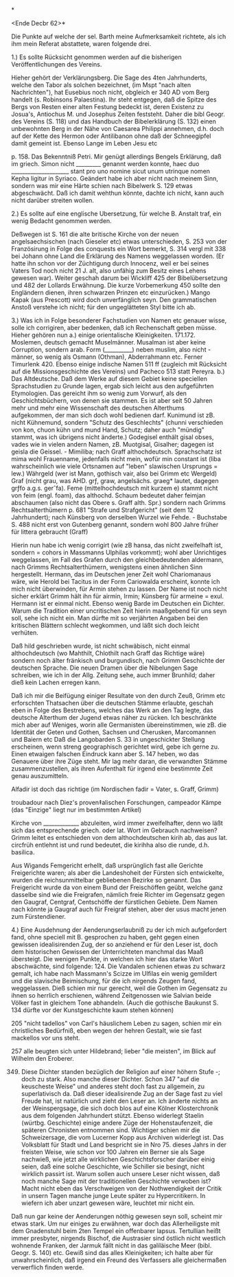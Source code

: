 <Redenbacher>*

 <Ende Decbr 62>*

Die Punkte auf welche der sel. Barth meine Aufmerksamkeit richtete, als ich ihm mein Referat abstattete, waren folgende drei.

1.) Es sollte Rücksicht genommen werden auf die bisherigen Veröffentlichungen des Vereins.

Hieher gehört der Verklärungsberg. Die Sage des 4ten Jahrhunderts, welche den Tabor als solchen bezeichnet, (im Mspt "nach alten Nachrichten"), hat Eusebius noch nicht, obgleich er 340 AD vom Berg handelt (s. Robinsons Palaestina). Ihr steht entgegen, daß die Spitze des Bergs von Resten einer alten Festung bedeckt ist, deren Existenz zu Josua's, Antiochus M. und Josephus Zeiten feststeht. Daher die bibl Geogr. des Vereins (S. 118) und das Handbuch der Bibelerklärung (S. 132) einen unbewohnten Berg in der Nähe von Caesarea Philippi annehmen, d.h. doch auf der Kette des Hermon oder Antilibanon ohne daß der Schneegipfel damit gemeint ist. Ebenso Lange im Leben Jesu etc

p. 158. Das Bekenntniß Petri. Mir genügt allerdings Bengels Erklärung, daß im griech. Simon nicht _________ genannt werden konnte, haec duo _____________________ stant pro uno nomine sicut unum utrinque nomen Kepha ligitur in Syriaco. Geändert habe ich aber nicht nach meinem Sinn, sondern was mir eine Härte schien nach Bibelwerk S. 129 etwas abgeschwächt. Daß ich damit wehthun könnte, dachte ich nicht, kann auch nicht darüber streiten wollen.

2.) Es sollte auf eine englische Ubersetzung, für welche B. Anstalt traf, ein wenig Bedacht genommen werden.

Deßwegen ist S. 161 die alte britische Kirche von der neuen angelsaechsischen (nach Gieseler etc) etwas unterschieden, S. 253 von der Französirung in Folge des conquests ein Wort bemerkt, S. 314 vergl mit 338 bei Johann ohne Land die Erklärung des Namens weggelassen worden. (Er hatte ihn schon vor der Züchtigung durch Innocenz, weil er bei seines Vaters Tod noch nicht 21 J. alt, also unfähig zum Besitz eines Lehens gewesen war). Weiter geschah darum bei Wickliff 425 der Bibelübersetzung und 482 der Lollards Erwähnung. Die kurze Vorbemerkung 450 sollte den Engländern dienen, ihren schwarzen Prinzen etc einzurücken.) Mango Kapak (aus Prescott) wird doch unverfänglich seyn. Den grammatischen Anstoß verstehe ich nicht; für den ungeglätteten Styl bitte ich ab.

3.) Was ich in Folge besonderer Fachstudien von Namen etc genauer wisse, solle ich corrigiren, aber bedenken, daß ich Rechenschaft geben müsse. 
Hieher gehören nun
a.) einige orientalische Kleinigkeiten. 171.172. Moslemen, deutsch gemacht Muselmänner. Musalman ist aber keine Corruption, sondern arab. Form (__________) neben muslim, also nicht -männer, so wenig als Osmann (Othman), Abderrahmann etc. Ferner Timurlenk 420. Ebenso einige indische Namen 511 ff (zugleich mit Rücksicht auf die Missionsgeschichte des Vereins) und Pacheco 513 statt Pereyra.
b.) Das Altdeutsche. Daß dem Werke auf diesem Gebiet keine speciellen Sprachstudien zu Grunde lagen, ergab sich leicht aus den aufgeführten Etymologien. Das gereicht ihm so wenig zum Vorwurf, als den Geschichtsbüchern, von denen sie stammen. Es ist aber seit 50 Jahren mehr und mehr eine Wissenschaft des deutschen Alterthums aufgekommen, der man sich doch wohl bedienen darf. Kunimund ist zB. nicht Kühnemund, sondern "Schutz des Geschlechts" (chunni verschieden von kon, chuon kühn und mund Hand, Schutz; daher auch "mündig" stammt, was ich übrigens nicht änderte.) Godegisel enthält gisal obses, vades wie in vielen andern Namen, zB. Muotgisal, Gisalher; dagegen ist geisla die Geissel. - Mimiliba; nach Graff althochdeutsch. Sprachschatz ist mima wohl Frauenname, jedenfalls nicht mein, wofür min constant ist (liba wahrscheinlich wie viele Ortsnamen auf "leben" slawischen Ursprungs = lew.) Währgeld (wer ist Mann, gothisch vair, also bei Grimm etc Wergeld) Graf (nicht grau, was AHD. grƒ, graw, angelsächs. graeg* lautet, dagegen grƒfo a.g.s. gerˆfa). Feme (mittelhochdeutsch mit kurzem e) stammt nicht von feim (engl. foam), das althochd. Schaum bedeutet daher feimjan abschaumen (also nicht das Obere s. Graff alth. Spr.) sondern nach Grimms Rechtsalterthümern p. 681 "Strafe und Strafgericht" (seit dem 12 Jahrhundert); nach Künsberg von derselben Wurzel wie Fehde. - Buchstabe S. 488 nicht erst von Gutenberg genannt, sondern wohl 800 Jahre früher für littera gebraucht (Graff)

Hierin nun habe ich wenig corrigirt (wie zB hansa, das nicht zweifelhaft ist, sondern = cohors in Massmanns Ulphilas vorkommt); wohl aber Unrichtiges weggelassen, im Fall des Grafen durch den gleichbedeutenden aldermann, nach Grimms Rechtsalterthümern, wenigstens einen ähnlichen Sinn hergestellt. Hermann, das im Deutschen jener Zeit wohl Chariomanaus wäre, wie Herold bei Tacitus in der Form Cariowalda erscheint, konnte ich mich nicht überwinden, für Armin stehen zu lassen. Der Name ist noch nicht sicher erklärt Grimm hält ihn für airmin, Irmin; Künsberg für armeine = exul. Hermann ist er einmal nicht. Ebenso wenig Barde im Deutschen ein Dichter. Warum die Tradition einer uncritischen Zeit hierin maaßgebend für uns seyn soll, sehe ich nicht ein. Man dürfte mit so verjährten Angaben bei den kritischen Blättern schlecht wegkommen, und <das> läßt sich doch leicht verhüten.

Daß hild geschrieben wurde, ist nicht schwäbisch, nicht einmal althochdeutsch (wo Mahthilt, Chlothilt nach Graff das Richtige wäre) sondern noch älter fränkisch und burgundisch, nach Grimm Geschichte der deutschen Sprache. Die neuen Dramen über die Nibelungen Sage schreiben, wie ich in der Allg. Zeitung sehe, auch immer Brunhild; daher dieß kein Lachen erregen kann.

Daß ich mir die Beifügung einiger Resultate von den durch Zeuß, Grimm etc erforschten Thatsachen über die deutschen Stämme erlaubte, geschah eben in Folge des Bestrebens, welches das Werk an den Tag legte, das deutsche Alterthum der Jugend etwas näher zu rücken. Ich beschränkte mich aber auf Weniges, worin alle Germanisten übereinstimmen, wie zB. die Identität der Geten und Gothen, Sachsen und Cherusken, Marcomannen und Baiern etc 
Daß die Langobarden S. 33 in ungeschickter Stellung erscheinen, wenn streng geographisch gerichtet wird, gebe ich gerne zu. Einen etwaigen falschen Eindruck kann aber S. 147 heben, wo das Genauere über ihre Züge steht. Mir lag mehr daran, die verwandten Stämme zusammenzustellen, als ihren Aufenthalt für irgend eine bestimmte Zeit genau auszumitteln.

Alfadir ist doch das richtige (im Nordischen fadir = Vater, s. Graff, Grimm)

troubadour nach Diez's proven‡alischen Forschungen, campeador Kämpe (das "Einzige" liegt nur im bestimmten Artikel)

Kirche von _____________ abzuleiten, wird immer zweifelhafter, denn wo läßt sich das entsprechende griech. oder lat. Wort im Gebrauch nachweisen? Grimm leitet es entschieden von dem althochdeutschen kirih ab, das aus lat. circfrüh entlehnt ist und rund bedeutet, die kirihha also die runde, d.h. basilica.

Aus Wigands Femgericht erhellt, daß ursprünglich fast alle Gerichte Freigerichte waren; als aber die Landeshoheit der Fürsten sich entwickelte, wurden die reichsunmittelbar gebliebenen Bezirke so genannt. Das Freigericht wurde da von einem Bund der Freischöffen geübt, welche ganz dasselbe sind wie die Freigrafen, nämlich freie Richter im Gegensatz gegen den Gaugraf, Centgraf, Centschöffe der fürstlichen Gebiete. Dem Namen nach könnte ja Gaugraf auch für Freigraf stehen, aber der usus macht jenen zum Fürstendiener.

4.) Eine Ausdehnung der Aenderungserlaubniß zu der ich mich aufgefordert fand, ohne speciell mit B. gesprochen zu haben, geht gegen einen gewissen idealisirenden Zug, der so anziehend er für den Leser ist, doch dem historischen Gewissen der Unterrichteten manchmal das Maaß übersteigt. Die wenigen Punkte, in welchen ich hier das starke Wort abschwächte, sind folgende: 124. Die Vandalen schienen etwas zu schwarz gemalt, ich habe nach Massmann's Scizze im Ulfilas ein wenig gemildert und die slavische Beimischung, für die ich nirgends Zeugen fand, weggelassen. Dieß schien mir nur gerecht, weil die Gothen im Gegensatz zu ihnen so herrlich erschienen, während Zeitgenossen wie Salvian beide Völker fast in gleichem Tone abhandeln. (Auch die gothische Baukunst S. 134 dürfte vor der Kunstgeschichte kaum stehen können)

205 "nicht tadellos" von Carl's häuslichem Leben zu sagen, schien mir ein christliches Bedürfniß, eben wegen der hehren Gestalt, wie sie fast mackellos vor uns steht.

257 alle beugten sich unter Hildebrand; lieber "die meisten", im Blick auf Wilhelm den Eroberer.

349. Diese Dichter standen bezüglich der Religion auf einer höhern Stufe -; doch zu stark. Also manche dieser Dichter. Schon 347 "auf die keuscheste Weise" und anderes steht doch fast zu allgemein, zu superlativisch da. 
Daß dieser idealisirende Zug an der Sage fast zu viel Freude hat, ist natürlich und zieht den Leser an. Ich änderte nichts an der Weinspergsage, die sich doch blos auf eine Kölner Klosterchronik aus dem folgenden Jahrhundert stützt. Ebenso widerlegt Staelin (würtbg. Geschichte) einige andere Züge der Hohenstaufenzeit, die späteren Chronisten entnommen sind. Wichtiger schien mir die Schweizersage, die vom Lucerner Kopp aus Archiven widerlegt ist. Das Volksblatt für Stadt und Land bespricht sie in Nro 75. dieses Jahrs in der freisten Weise, wie schon vor 100 Jahren ein Berner sie als Sage nachwieß, wie jetzt alle wirklichen Geschichtsforscher darüber einig seien, daß eine solche Geschichte, wie Schiller sie besingt, nicht wirklich passirt ist. Warum sollen auch unsere Leser nicht wissen, daß noch manche Sage mit der traditionellen Geschichte verwoben ist? Macht nicht eben das Verschweigen von der Nothwendigkeit der Critik in unsern Tagen manche junge Leute später zu Hypercritikern. In wiefern ich aber unzart gewesen wäre, leuchtet mir nicht ein.

Daß nun gar keine der Aenderungen nöthig gewesen seyn soll, scheint mir etwas stark. Um nur einiges zu erwähnen, war doch das Allerheiligste mit dem Gnadenstuhl beim 2ten Tempel ein offenbarer lapsus. Tertullian heißt immer presbyter, nirgends Bischof, die Austrasier sind östlich nicht westlich wohnende Franken, der Jarmuk fällt nicht in das galiläische Meer (bibl. Geogr. S. 140) etc. Gewiß sind das alles Kleinigkeiten; ich halte aber für unwahrscheinlich, daß irgend ein Freund des Verfassers alle gleichermaßen verwerflich finden werde.
